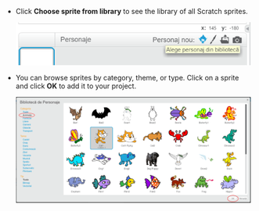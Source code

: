 + Click **Choose sprite from library** to see the library of all Scratch sprites.
    
    ![captură de ecran](images/sprite-library.png)

+ You can browse sprites by category, theme, or type. Click on a sprite and click **OK** to add it to your project.
    
    ![captură de ecran](images/sprite-choose.png)